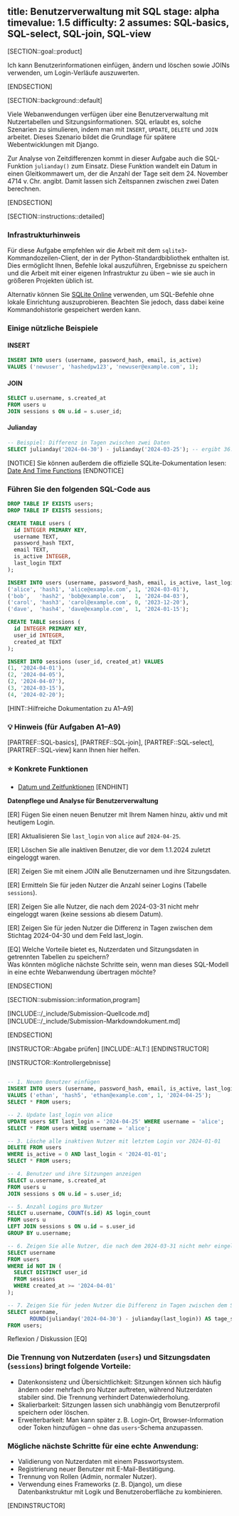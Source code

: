 title: Benutzerverwaltung mit SQL
stage: alpha
timevalue: 1.5
difficulty: 2
assumes: SQL-basics, SQL-select, SQL-join, SQL-view
---

[SECTION::goal::product]

Ich kann Benutzerinformationen einfügen, ändern und löschen sowie JOINs verwenden, um Login-Verläufe auszuwerten.

[ENDSECTION]

[SECTION::background::default]

Viele Webanwendungen verfügen über eine Benutzerverwaltung mit Nutzertabellen und Sitzungsinformationen. SQL erlaubt es, solche Szenarien zu simulieren, indem man mit `INSERT`, `UPDATE`, `DELETE` und `JOIN` arbeitet. Dieses Szenario bildet die Grundlage für spätere Webentwicklungen mit Django.

Zur Analyse von Zeitdifferenzen kommt in dieser Aufgabe auch die SQL-Funktion `julianday()` zum Einsatz. Diese Funktion wandelt ein Datum in einen Gleitkommawert um, der die Anzahl der Tage seit dem 24. November 4714 v. Chr. angibt. Damit lassen sich Zeitspannen zwischen zwei Daten berechnen.




<!-- end Beispiele -->
[ENDSECTION]

[SECTION::instructions::detailed]
### Infrastrukturhinweis

Für diese Aufgabe empfehlen wir die Arbeit mit dem `sqlite3`-Kommandozeilen-Client, der in der Python-Standardbibliothek enthalten ist. Dies ermöglicht Ihnen, Befehle lokal auszuführen, Ergebnisse zu speichern und die Arbeit mit einer eigenen Infrastruktur zu üben – wie sie auch in größeren Projekten üblich ist.

Alternativ können Sie [SQLite Online](https://sqliteonline.com/) verwenden, um SQL-Befehle ohne lokale Einrichtung auszuprobieren. Beachten Sie jedoch, dass dabei keine Kommandohistorie gespeichert werden kann.
### Einige nützliche Beispiele
#### INSERT
```sql
INSERT INTO users (username, password_hash, email, is_active)
VALUES ('newuser', 'hashedpw123', 'newuser@example.com', 1);
```

#### JOIN
```sql
SELECT u.username, s.created_at
FROM users u
JOIN sessions s ON u.id = s.user_id;
```

#### Julianday
```sql
-- Beispiel: Differenz in Tagen zwischen zwei Daten
SELECT julianday('2024-04-30') - julianday('2024-03-25'); -- ergibt 36.0
```

[NOTICE]
Sie können außerdem die offizielle SQLite-Dokumentation lesen: [Date And Time Functions](https://www.sqlite.org/lang_datefunc.html)
[ENDNOTICE]

### Führen Sie den folgenden SQL-Code aus

```sql
DROP TABLE IF EXISTS users;
DROP TABLE IF EXISTS sessions;

CREATE TABLE users (
  id INTEGER PRIMARY KEY,
  username TEXT,
  password_hash TEXT,
  email TEXT,
  is_active INTEGER,
  last_login TEXT
);

INSERT INTO users (username, password_hash, email, is_active, last_login) VALUES
('alice', 'hash1', 'alice@example.com', 1, '2024-03-01'),
('bob',   'hash2', 'bob@example.com',   1, '2024-04-03'),
('carol', 'hash3', 'carol@example.com', 0, '2023-12-20'),
('dave',  'hash4', 'dave@example.com',  1, '2024-01-15');

CREATE TABLE sessions (
  id INTEGER PRIMARY KEY,
  user_id INTEGER,
  created_at TEXT
);

INSERT INTO sessions (user_id, created_at) VALUES
(1, '2024-04-01'),
(2, '2024-04-05'),
(2, '2024-04-07'),
(3, '2024-03-15'),
(4, '2024-02-20');
```
[HINT::Hilfreiche Dokumentation zu A1–A9]
### 💡 Hinweis (für Aufgaben A1–A9)  
[PARTREF::SQL-basics], [PARTREF::SQL-join], [PARTREF::SQL-select], [PARTREF::SQL-view] kann Ihnen hier helfen.
### ⭐ Konkrete Funktionen
- [Datum und Zeitfunktionen](https://sqlite.org/lang_datefunc.html)
[ENDHINT]

**Datenpflege und Analyse für Benutzerverwaltung**

[ER] Fügen Sie einen neuen Benutzer mit Ihrem Namen hinzu, aktiv und mit heutigem Login.

[ER] Aktualisieren Sie `last_login` von `alice` auf `2024-04-25`.

[ER] Löschen Sie alle inaktiven Benutzer, die vor dem 1.1.2024 zuletzt eingeloggt waren.

[ER] Zeigen Sie mit einem JOIN alle Benutzernamen und ihre Sitzungsdaten.

[ER] Ermitteln Sie für jeden Nutzer die Anzahl seiner Logins (Tabelle `sessions`).

[ER] Zeigen Sie alle Nutzer, die nach dem 2024-03-31 nicht mehr eingeloggt waren (keine sessions ab diesem Datum).

[ER] Zeigen Sie für jeden Nutzer die Differenz in Tagen zwischen dem Stichtag 2024-04-30 und dem Feld last_login.

[EQ] Welche Vorteile bietet es, Nutzerdaten und Sitzungsdaten in getrennten Tabellen zu speichern?  
Was könnten mögliche nächste Schritte sein, wenn man dieses SQL-Modell in eine echte Webanwendung übertragen möchte?

[ENDSECTION]

[SECTION::submission::information,program]

[INCLUDE::/_include/Submission-Quellcode.md]
[INCLUDE::/_include/Submission-Markdowndokument.md]

[ENDSECTION]


[INSTRUCTOR::Abgabe prüfen]
[INCLUDE::ALT:]
[ENDINSTRUCTOR]

[INSTRUCTOR::Kontrollergebnisse]
```sql

-- 1. Neuen Benutzer einfügen
INSERT INTO users (username, password_hash, email, is_active, last_login)
VALUES ('ethan', 'hash5', 'ethan@example.com', 1, '2024-04-25');
SELECT * FROM users;

-- 2. Update last_login von alice
UPDATE users SET last_login = '2024-04-25' WHERE username = 'alice';
SELECT * FROM users WHERE username = 'alice';

-- 3. Lösche alle inaktiven Nutzer mit letztem Login vor 2024-01-01
DELETE FROM users
WHERE is_active = 0 AND last_login < '2024-01-01';
SELECT * FROM users;

-- 4. Benutzer und ihre Sitzungen anzeigen
SELECT u.username, s.created_at
FROM users u
JOIN sessions s ON u.id = s.user_id;

-- 5. Anzahl Logins pro Nutzer
SELECT u.username, COUNT(s.id) AS login_count
FROM users u
LEFT JOIN sessions s ON u.id = s.user_id
GROUP BY u.username;

-- 6. Zeigen Sie alle Nutzer, die nach dem 2024-03-31 nicht mehr eingeloggt waren (keine sessions ab diesem Datum).
SELECT username
FROM users
WHERE id NOT IN (
  SELECT DISTINCT user_id
  FROM sessions
  WHERE created_at >= '2024-04-01'
);

-- 7. Zeigen Sie für jeden Nutzer die Differenz in Tagen zwischen dem Stichtag 2024-04-30 und dem Feld last_login.
SELECT username,
       ROUND(julianday('2024-04-30') - julianday(last_login)) AS tage_seit_login
FROM users;


```

Reflexion / Diskussion
[EQ] 
### Die Trennung von Nutzerdaten (`users`) und Sitzungsdaten (`sessions`) bringt folgende Vorteile:

- Datenkonsistenz und Übersichtlichkeit: Sitzungen können sich häufig ändern oder mehrfach pro Nutzer auftreten, während Nutzerdaten stabiler sind. Die Trennung verhindert Datenwiederholung.
- Skalierbarkeit: Sitzungen lassen sich unabhängig vom Benutzerprofil speichern oder löschen.
- Erweiterbarkeit: Man kann später z. B. Login-Ort, Browser-Information oder Token hinzufügen – ohne das `users`-Schema anzupassen.

### Mögliche nächste Schritte für eine echte Anwendung:

- Validierung von Nutzerdaten mit einem Passwortsystem.
- Registrierung neuer Benutzer mit E-Mail-Bestätigung.
- Trennung von Rollen (Admin, normaler Nutzer).
- Verwendung eines Frameworks (z. B. Django), um diese Datenbankstruktur mit Logik und Benutzeroberfläche zu kombinieren.

[ENDINSTRUCTOR]
